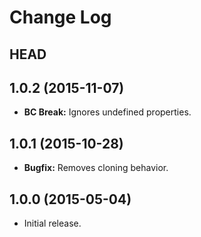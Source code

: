 # Change Log

## HEAD

## 1.0.2 (2015-11-07)

  * **BC Break:** Ignores undefined properties.

## 1.0.1 (2015-10-28)

  * **Bugfix:** Removes cloning behavior.

## 1.0.0 (2015-05-04)

  * Initial release.

